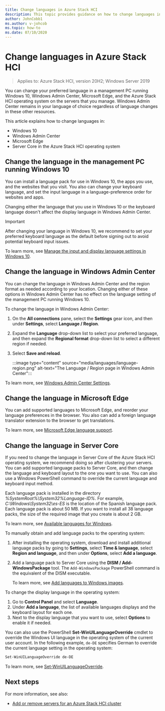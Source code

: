 ```yaml
---
title: Change languages in Azure Stack HCI
description: This topic provides guidance on how to change languages in the Azure Stack HCI operating system, Windows 10, Windows Admin Center, and Microsoft Edge.
author: JohnCobb1
ms.author: v-johcob
ms.topic: how-to
ms.date: 07/10/2020
---
```


# Change languages in Azure Stack HCI

>Applies to: Azure Stack HCI, version 20H2; Windows Server 2019

You can change your preferred language in a management PC running Windows 10, Windows Admin Center, Microsoft Edge, and the Azure Stack HCI operating system on the servers that you manage. Windows Admin Center remains in your language of choice regardless of language changes in these other resources.

This article explains how to change languages in:

- Windows 10
- Windows Admin Center
- Microsoft Edge
- Server Core in the Azure Stack HCI operating system

## Change the language in the management PC running Windows 10
You can install a language pack for use in Windows 10, the apps you use, and the websites that you visit. You also can change your keyboard language, and set the input language in a language-preference order for websites and apps.

Changing either the language that you use in Windows 10 or the keyboard language doesn't affect the display language in Windows Admin Center.

   >[!IMPORTANT]
   > After changing your language in Windows 10, we recommend to set your preferred keyboard language as the default before signing out to avoid potential keyboard input issues.

To learn more, see [Manage the input and display language settings in Windows 10](https://support.microsoft.com/help/4496404/windows-10-manage-the-input-and-display-language).

## Change the language in Windows Admin Center
You can change the language in Windows Admin Center and the region format as needed according to your location. Changing either of these options in Windows Admin Center has no effect on the language setting of the management PC running Windows 10.

To change the language in Windows Admin Center:
1. On the **All connections** pane, select the **Settings** gear icon, and then under **Settings**, select **Language / Region**.
1. Expand the **Language** drop-down list to select your preferred language, and then expand the **Regional format** drop-down list to select a different region if needed.
1. Select **Save and reload**.

    :::image type="content" source="media/languages/language-region.png" alt-text="The Language / Region page in Windows Admin Center":::

To learn more, see [Windows Admin Center Settings](https://docs.microsoft.com/windows-server/manage/windows-admin-center/configure/settings).

## Change the language in Microsoft Edge
You can add supported languages to Microsoft Edge, and reorder your language preferences in the browser. You also can add a foreign language translator extension to the browser to get translations.

To learn more, see [Microsoft Edge language support](https://docs.microsoft.com/deployedge/microsoft-edge-supported-languages).

## Change the language in Server Core
If you need to change the language in Server Core of the Azure Stack HCI operating system, we recommend doing so after clustering your servers. You can add supported language packs to Server Core, and then change the language and keyboard layout to the one you want to use. You can also use a Windows PowerShell command to override the current language and keyboard input method.

Each language pack is installed in the directory *%SystemRoot%\System32\%Language-ID%*. For example, *C:\Windows\System32\es-ES* is the location of the Spanish language pack. Each language pack is about 50 MB. If you want to install all 38 language packs, the size of the required image that you create is about 2 GB.

To learn more, see [Available languages for Windows](https://docs.microsoft.com/windows-hardware/manufacture/desktop/available-language-packs-for-windows).

To manually obtain and add language packs to the operating system:
1. After installing the operating system, download and install additional language packs by going to **Settings**, select **Time & language**, select **Region and language**, and then under **Options**, select **Add a language**.
1. Add a language pack to Server Core using the **DISM / Add-WindowsPackage** tool. The `Add-WindowsPackage` PowerShell command is the equivalent of the DISM executable.

    To learn more, see [Add languages to Windows images](https://docs.microsoft.com/windows-hardware/manufacture/desktop/add-language-packs-to-windows).

To change the display language in the operating system:
1. Go to **Control Panel** and select **Language**.
1. Under **Add a language**, the list of available languages displays and the keyboard layout for each one.
1. Next to the display language that you want to use, select **Options** to enable it if needed.

You can also use the PowerShell **Set-WinUILanguageOverride** cmdlet to override the Windows UI language in the operating system of the current user account. In the following example, `de-DE` specifies German to override the current language setting in the operating system:

```PowerShell
Set-WinUILanguageOverride de-DE
```

To learn more, see [Set-WinUILanguageOverride](https://docs.microsoft.com/powershell/module/international/set-winuilanguageoverride?view=win10-ps).

## Next steps
For more information, see also:

- [Add or remove servers for an Azure Stack HCI cluster](https://docs.microsoft.com/azure-stack/hci/manage/add-cluster)
